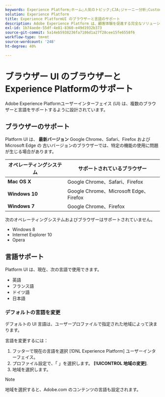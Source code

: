 ```yaml
---
keywords: Experience Platform;ホーム;人気のトピック;CJA;ジャーニー分析;Customer Journey Analytics;キャンペーンオーケストレーション;オーケストレーション;カスタマージャーニー;ジャーニー;ジャーニーオーケストレーション;機能;地域
solution: Experience Platform
title: Experience PlatformUI のブラウザーと言語のサポート
description: Adobe Experience Platform は、顧客体験を促進する完全なソリューションを構築し、管理するための、市場で最も強力で柔軟性の高いオープンシステムです。Experience Platform を使用すると、顧客データとコンテンツを任意のシステムから一元管理し、データサイエンスと機械学習を適用して、パーソナライズされた豊富なエクスペリエンスのデザインと配信を大幅に改善できます。
exl-id: 1b74aede-55df-4e81-8360-e49d1932b373
source-git-commit: 5a14eb5938236fa7186d1a27f28cee15fe6558f6
workflow-type: tm+mt
source-wordcount: '248'
ht-degree: 40%

---
```


# ブラウザー UI のブラウザーとExperience Platformのサポート

Adobe Experience Platformユーザーインターフェイス (UI) は、複数のブラウザーと言語をサポートするように設計されています。

## ブラウザーのサポート

Platform UI は、 **最新バージョン** Google Chrome、Safari、Firefox およびMicrosoft Edge の 古いバージョンのブラウザーでは、特定の機能の使用に問題が生じる場合があります。

| オペレーティングシステム | サポートされているブラウザー |
|---|---|
| **Mac OS X** | Google Chrome、Safari、Firefox |
| **Windows 10** | Google Chrome、Microsoft Edge、Firefox |
| **Windows 7** | Google Chrome、Firefox |

次のオペレーティングシステムおよびブラウザーはサポートされていません。

* Windows 8
* Internet Explorer 10
* Opera

## 言語サポート

Platform UI は、現在、次の言語で使用できます。

* 英語
* フランス語
* ドイツ語
* 日本語

### デフォルトの言語を変更

デフォルトの UI 言語は、ユーザープロファイルで指定された地域によって決まります。

言語を変更するには：

1. フッターで現在の言語を選択 [!DNL Experience Platform] ユーザーインターフェイス。
2. プロファイル設定で、「 」を選択します。 **[!UICONTROL 地域の変更]**.
3. 地域を選択します。

>[!NOTE]
>
> 地域を選択すると、Adobe.com のコンテンツの言語も設定されます。

